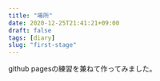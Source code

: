 ```yaml
---
title: "場所"
date: 2020-12-25T21:41:21+09:00
draft: false
tags: [diary]
slug: "first-stage"
---
```


github pagesの練習を兼ねて作ってみました。
